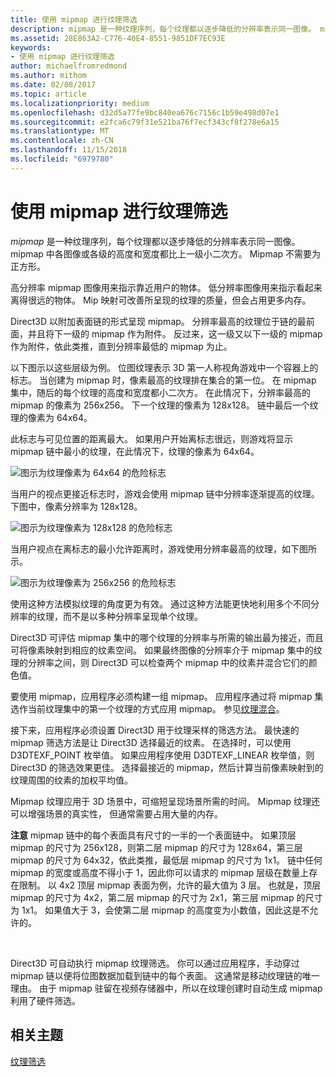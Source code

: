 ```yaml
---
title: 使用 mipmap 进行纹理筛选
description: mipmap 是一种纹理序列，每个纹理都以逐步降低的分辨率表示同一图像。 mipmap 中各图像或各级的高度和宽度都比上一级小二次方。
ms.assetid: 28E863A2-C776-40E4-8551-9851DF7EC93E
keywords:
- 使用 mipmap 进行纹理筛选
author: michaelfromredmond
ms.author: mithom
ms.date: 02/08/2017
ms.topic: article
ms.localizationpriority: medium
ms.openlocfilehash: d32d5a77fe9bc840ea676c7156c1b59e498d07e1
ms.sourcegitcommit: e2fca6c79f31e521ba76f7ecf343cf8f278e6a15
ms.translationtype: MT
ms.contentlocale: zh-CN
ms.lasthandoff: 11/15/2018
ms.locfileid: "6979780"
---
```

# <a name="texture-filtering-with-mipmaps"></a>使用 mipmap 进行纹理筛选


*mipmap* 是一种纹理序列，每个纹理都以逐步降低的分辨率表示同一图像。 mipmap 中各图像或各级的高度和宽度都比上一级小二次方。 Mipmap 不需要为正方形。

高分辨率 mipmap 图像用来指示靠近用户的物体。 低分辨率图像用来指示看起来离得很远的物体。 Mip 映射可改善所呈现的纹理的质量，但会占用更多内存。

Direct3D 以附加表面链的形式呈现 mipmap。 分辨率最高的纹理位于链的最前面，并且将下一级的 mipmap 作为附件。 反过来，这一级又以下一级的 mipmap 作为附件，依此类推，直到分辨率最低的 mipmap 为止。

以下图示以这些层级为例。 位图纹理表示 3D 第一人称视角游戏中一个容器上的标志。 当创建为 mipmap 时，像素最高的纹理排在集合的第一位。 在 mipmap 集中，随后的每个纹理的高度和宽度都小二次方。 在此情况下，分辨率最高的 mipmap 的像素为 256x256。 下一个纹理的像素为 128x128。 链中最后一个纹理的像素为 64x64。

此标志与可见位置的距离最大。 如果用户开始离标志很远，则游戏将显示 mipmap 链中最小的纹理，在此情况下，纹理的像素为 64x64。

![图示为纹理像素为 64x64 的危险标志](images/mip1.jpg)

当用户的视点更接近标志时，游戏会使用 mipmap 链中分辨率逐渐提高的纹理。 下图中，像素分辨率为 128x128。

![图示为纹理像素为 128x128 的危险标志](images/mip2.jpg)

当用户视点在离标志的最小允许距离时，游戏使用分辨率最高的纹理，如下图所示。

![图示为纹理像素为 256x256 的危险标志](images/mip3.jpg)

使用这种方法模拟纹理的角度更为有效。 通过这种方法能更快地利用多个不同分辨率的纹理，而不是以多种分辨率呈现单个纹理。

Direct3D 可评估 mipmap 集中的哪个纹理的分辨率与所需的输出最为接近，而且可将像素映射到相应的纹素空间。 如果最终图像的分辨率介于 mipmap 集中的纹理的分辨率之间，则 Direct3D 可以检查两个 mipmap 中的纹素并混合它们的颜色值。

要使用 mipmap，应用程序必须构建一组 mipmap。 应用程序通过将 mipmap 集选作当前纹理集中的第一个纹理的方式应用 mipmap。 参见[纹理混合](texture-blending.md)。

接下来，应用程序必须设置 Direct3D 用于纹理采样的筛选方法。 最快速的 mipmap 筛选方法是让 Direct3D 选择最近的纹素。 在选择时，可以使用 D3DTEXF\_POINT 枚举值。 如果应用程序使用 D3DTEXF\_LINEAR 枚举值，则 Direct3D 的筛选效果更佳。 选择最接近的 mipmap，然后计算当前像素映射到的纹理周围的纹素的加权平均值。

Mipmap 纹理应用于 3D 场景中，可缩短呈现场景所需的时间。 Mipmap 纹理还可以增强场景的真实性， 但通常需要占用大量的内存。

**注意** mipmap 链中的每个表面具有尺寸的一半的一个表面链中。 如果顶层 mipmap 的尺寸为 256x128，则第二层 mipmap 的尺寸为 128x64，第三层 mipmap 的尺寸为 64x32，依此类推，最低层 mipmap 的尺寸为 1x1。 链中任何 mipmap 的宽度或高度不得小于 1，因此你可以请求的 mipmap 层级在数量上存在限制。 以 4x2 顶层 mipmap 表面为例，允许的最大值为 3 层。 也就是，顶层 mipmap 的尺寸为 4x2，第二层 mipmap 的尺寸为 2x1，第三层 mipmap 的尺寸为 1x1。 如果值大于 3，会使第二层 mipmap 的高度变为小数值，因此这是不允许的。

 

Direct3D 可自动执行 mipmap 纹理筛选。 你可以通过应用程序，手动穿过 mipmap 链以便将位图数据加载到链中的每个表面。 这通常是移动纹理链的唯一理由。 由于 mipmap 驻留在视频存储器中，所以在纹理创建时自动生成 mipmap 利用了硬件筛选。

## <a name="span-idrelated-topicsspanrelated-topics"></a><span id="related-topics"></span>相关主题


[纹理筛选](texture-filtering.md)

 

 




